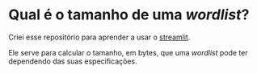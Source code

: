 # Qual é o tamanho de uma _wordlist_?

Criei esse repositório para aprender a usar o [streamlit](streamlit.io).

 Ele serve para calcular o tamanho, em bytes, que uma _wordlist_ pode ter dependendo das suas especificações. 